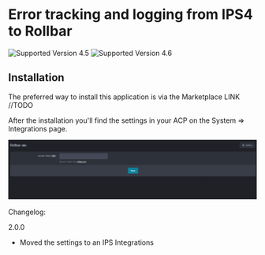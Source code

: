 Error tracking and logging from IPS4 to Rollbar
================
![Supported Version 4.5](https://img.shields.io/badge/IPS-4.5-green)  ![Supported Version 4.6](https://img.shields.io/badge/IPS-4.6-green)

Installation
------------
The preferred way to install this application is via the Marketplace LINK //TODO 

After the installation you'll find the settings in your ACP on the System => Integrations page.

![Settings Form](dev/screenshots/ACP_Settings_Form.png)



Changelog:

2.0.0
- Moved the settings to an IPS Integrations
